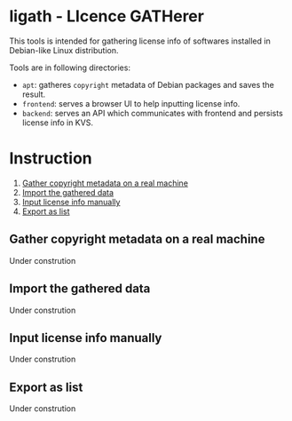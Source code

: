 ligath - LIcence GATHerer
=========================

This tools is intended for gathering license info of softwares installed in Debian-like Linux distribution.


Tools are in following directories:

 - `apt`: gatheres `copyright` metadata of Debian packages and saves the result.
 - `frontend`: serves a browser UI to help inputting license info.
 - `backend`: serves an API which communicates with frontend and persists license info in KVS.


Instruction
===========

1. [Gather copyright metadata on a real machine](#gather-copyright-metadata)
2. [Import the gathered data](#import-the-gathered-data)
3. [Input license info manually](#input-license-info-manually)
4. [Export as list](#export-as-list)


Gather copyright metadata on a real machine
-------------------------------------------

Under constrution


Import the gathered data
------------------------

Under constrution


Input license info manually
---------------------------

Under constrution


Export as list
--------------

Under constrution


